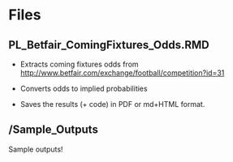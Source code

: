 Files
==================

PL_Betfair_ComingFixtures_Odds.RMD
------------------

- Extracts coming fixtures odds from 
http://www.betfair.com/exchange/football/competition?id=31

- Converts odds to implied probabilities

- Saves the results (+ code) in PDF or md+HTML format.

/Sample_Outputs
------------------

Sample outputs!
